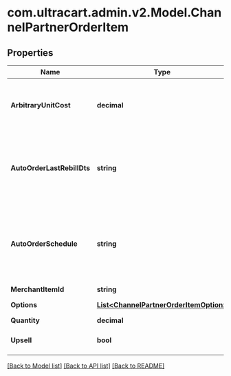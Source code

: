 
# com.ultracart.admin.v2.Model.ChannelPartnerOrderItem

## Properties

Name | Type | Description | Notes
------------ | ------------- | ------------- | -------------
**ArbitraryUnitCost** | **decimal** | Arbitrary unit cost for this item that differs from the listed price | [optional] 
**AutoOrderLastRebillDts** | **string** | Optional date/time of the last rebill if this item is part of an auto (recurring) order | [optional] 
**AutoOrderSchedule** | **string** | The frequency schedule for this item if this item is part of an auto (recurring) order | [optional] 
**MerchantItemId** | **string** | Item ID | [optional] 
**Options** | [**List&lt;ChannelPartnerOrderItemOption&gt;**](ChannelPartnerOrderItemOption.md) | Item options | [optional] 
**Quantity** | **decimal** | Quantity | [optional] 
**Upsell** | **bool** | True if this item was an upsell item. | [optional] 

[[Back to Model list]](../README.md#documentation-for-models)
[[Back to API list]](../README.md#documentation-for-api-endpoints)
[[Back to README]](../README.md)

